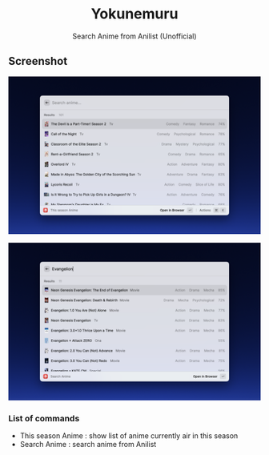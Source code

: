 <h1 align="center">Yokunemuru</h1>

<p align="center">
Search Anime from Anilist (Unofficial)
</p>

## Screenshot

![Alt text](/metadata/yokunemuru-1.png?raw=true)

![Alt text](/metadata/yokunemuru-2.png?raw=true)

### List of commands

  - This season Anime : show list of anime currently air in this season
  - Search Anime : search anime from Anilist